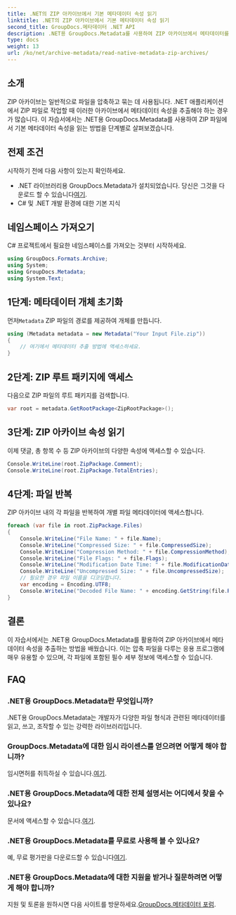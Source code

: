 ```yaml
---
title: .NET의 ZIP 아카이브에서 기본 메타데이터 속성 읽기
linktitle: .NET의 ZIP 아카이브에서 기본 메타데이터 속성 읽기
second_title: GroupDocs.메타데이터 .NET API
description: .NET용 GroupDocs.Metadata를 사용하여 ZIP 아카이브에서 메타데이터를 추출하는 방법을 알아보세요. 기본 속성을 읽는 단계별 지침을 살펴보세요.
type: docs
weight: 13
url: /ko/net/archive-metadata/read-native-metadata-zip-archives/
---
```

## 소개
ZIP 아카이브는 일반적으로 파일을 압축하고 묶는 데 사용됩니다. .NET 애플리케이션에서 ZIP 파일로 작업할 때 이러한 아카이브에서 메타데이터 속성을 추출해야 하는 경우가 많습니다. 이 자습서에서는 .NET용 GroupDocs.Metadata를 사용하여 ZIP 파일에서 기본 메타데이터 속성을 읽는 방법을 단계별로 살펴보겠습니다.
## 전제 조건
시작하기 전에 다음 사항이 있는지 확인하세요.
- .NET 라이브러리용 GroupDocs.Metadata가 설치되었습니다. 당신은 그것을 다운로드 할 수 있습니다[여기](https://releases.groupdocs.com/metadata/net/).
- C# 및 .NET 개발 환경에 대한 기본 지식

## 네임스페이스 가져오기
C# 프로젝트에서 필요한 네임스페이스를 가져오는 것부터 시작하세요.
```csharp
using GroupDocs.Formats.Archive;
using System;
using GroupDocs.Metadata;
using System.Text;
```
## 1단계: 메타데이터 개체 초기화
 먼저`Metadata` ZIP 파일의 경로를 제공하여 개체를 만듭니다.
```csharp
using (Metadata metadata = new Metadata("Your Input File.zip"))
{
    // 여기에서 메타데이터 추출 방법에 액세스하세요.
}
```
## 2단계: ZIP 루트 패키지에 액세스
다음으로 ZIP 파일의 루트 패키지를 검색합니다.
```csharp
var root = metadata.GetRootPackage<ZipRootPackage>();
```
## 3단계: ZIP 아카이브 속성 읽기
이제 댓글, 총 항목 수 등 ZIP 아카이브의 다양한 속성에 액세스할 수 있습니다.
```csharp
Console.WriteLine(root.ZipPackage.Comment);
Console.WriteLine(root.ZipPackage.TotalEntries);
```
## 4단계: 파일 반복
ZIP 아카이브 내의 각 파일을 반복하여 개별 파일 메타데이터에 액세스합니다.
```csharp
foreach (var file in root.ZipPackage.Files)
{
    Console.WriteLine("File Name: " + file.Name);
    Console.WriteLine("Compressed Size: " + file.CompressedSize);
    Console.WriteLine("Compression Method: " + file.CompressionMethod);
    Console.WriteLine("File Flags: " + file.Flags);
    Console.WriteLine("Modification Date Time: " + file.ModificationDateTime);
    Console.WriteLine("Uncompressed Size: " + file.UncompressedSize);
    // 필요한 경우 파일 이름을 디코딩합니다.
    var encoding = Encoding.UTF8;
    Console.WriteLine("Decoded File Name: " + encoding.GetString(file.RawName));
}
```

## 결론
이 자습서에서는 .NET용 GroupDocs.Metadata를 활용하여 ZIP 아카이브에서 메타데이터 속성을 추출하는 방법을 배웠습니다. 이는 압축 파일을 다루는 응용 프로그램에 매우 유용할 수 있으며, 각 파일에 포함된 필수 세부 정보에 액세스할 수 있습니다.

## FAQ
### .NET용 GroupDocs.Metadata란 무엇입니까?
.NET용 GroupDocs.Metadata는 개발자가 다양한 파일 형식과 관련된 메타데이터를 읽고, 쓰고, 조작할 수 있는 강력한 라이브러리입니다.
### GroupDocs.Metadata에 대한 임시 라이센스를 얻으려면 어떻게 해야 합니까?
 임시면허를 취득하실 수 있습니다.[여기](https://purchase.groupdocs.com/temporary-license/).
### .NET용 GroupDocs.Metadata에 대한 전체 설명서는 어디에서 찾을 수 있나요?
 문서에 액세스할 수 있습니다.[여기](https://reference.groupdocs.com/metadata/net/).
### .NET용 GroupDocs.Metadata를 무료로 사용해 볼 수 있나요?
 예, 무료 평가판을 다운로드할 수 있습니다[여기](https://releases.groupdocs.com/).
### .NET용 GroupDocs.Metadata에 대한 지원을 받거나 질문하려면 어떻게 해야 합니까?
 지원 및 토론을 원하시면 다음 사이트를 방문하세요.[GroupDocs.메타데이터 포럼](https://forum.groupdocs.com/c/metadata/14).